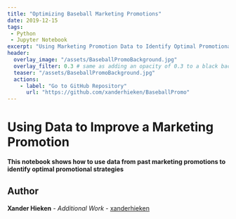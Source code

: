 ```yaml
---
title: "Optimizing Baseball Marketing Promotions"
date: 2019-12-15
tags:
 - Python
 - Jupyter Notebook
excerpt: "Using Marketing Promotion Data to Identify Optimal Promotional Strategies"
header:
  overlay_image: "/assets/BaseballPromoBackground.jpg"
  overlay_filter: 0.3 # same as adding an opacity of 0.3 to a black background
  teaser: "/assets/BaseballPromoBackground.jpg"
  actions:
    - label: "Go to GitHub Repository"
      url: "https://github.com/xanderhieken/BaseballPromo"
---
```

# Using Data to Improve a Marketing Promotion

**This notebook shows how to use data from past marketing promotions to identify optimal promotional strategies**

## Author

**Xander Hieken** - *Additional Work* - [xanderhieken](https://github.com/xanderhieken)
